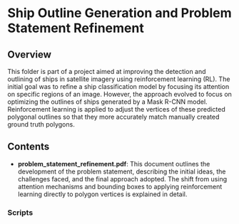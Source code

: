 # Ship Outline Generation and Problem Statement Refinement

## Overview

This folder is part of a project aimed at improving the detection and outlining of ships in satellite imagery using reinforcement learning (RL). The initial goal was to refine a ship classification model by focusing its attention on specific regions of an image. However, the approach evolved to focus on optimizing the outlines of ships generated by a Mask R-CNN model. Reinforcement learning is applied to adjust the vertices of these predicted polygonal outlines so that they more accurately match manually created ground truth polygons.

## Contents

- **problem_statement_refinement.pdf**: This document outlines the development of the problem statement, describing the initial ideas, the challenges faced, and the final approach adopted. The shift from using attention mechanisms and bounding boxes to applying reinforcement learning directly to polygon vertices is explained in detail.

### Scripts
